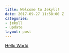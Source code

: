 ```yaml
---
title: Welcome to Jekyll!
date: 2017-09-27 11:58:00 Z
categories:
- jekyll
- update
layout: post
---
```


[Hello World](http://www.google.com)
